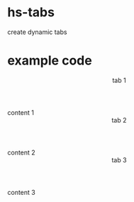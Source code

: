 # hs-tabs
 create dynamic tabs

# example code
<div class="hs_tabs">
	<section class="tab_1">
		<header>tab 1</header>
		<div>content 1</div>
	</section>
	<section class="tab_2">
		<header>tab 2</header>
		<div>content 2</div>
	</section>
	<section class="tab_3">
		<header>tab 3</header>
		<div>content 3</div>
	</section>
</div>


<script type="text/javascript">
	$('.hs_tabs').hs_tabs({
		animation_duration : 600,
	});
</script>

